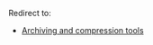 Redirect to:

*   [Archiving and compression tools](/index.php/Archiving_and_compression_tools "Archiving and compression tools")